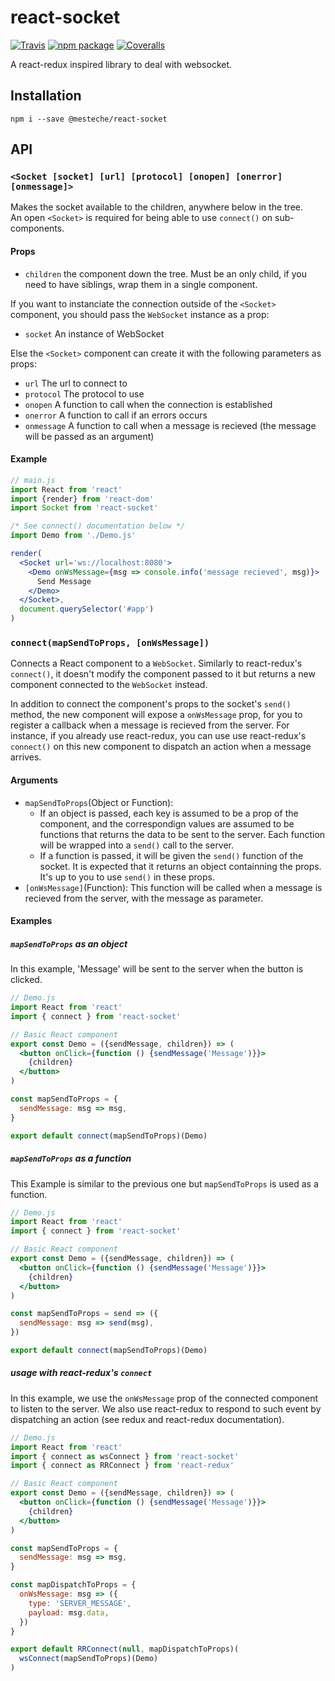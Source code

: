 # react-socket

[![Travis][build-badge]][build]
[![npm package][npm-badge]][npm]
[![Coveralls][coveralls-badge]][coveralls]

A react-redux inspired library to deal with websocket.

## Installation

`npm i --save @mesteche/react-socket`

## API

### `<Socket [socket] [url] [protocol] [onopen] [onerror] [onmessage]>`
Makes the socket available to the children, anywhere below in the tree.  
An open `<Socket>` is required for being able to use `connect()` on sub-components.

#### Props

- `children` the component down the tree. Must be an only child, if you need to have siblings, wrap them in a single component.

If you want to instanciate the connection outside of the `<Socket>` component, you should pass the `WebSocket` instance as a prop:
- `socket` An instance of WebSocket

Else the `<Socket>` component can create it with the following parameters as props:
- `url` The url to connect to
- `protocol` The protocol to use
- `onopen` A function to call when the connection is established
- `onerror` A function to call if an errors occurs
- `onmessage` A function to call when a message is recieved (the message will be passed as an argument)

#### Example
```jsx
// main.js
import React from 'react'
import {render} from 'react-dom'
import Socket from 'react-socket'

/* See connect() documentation below */
import Demo from './Demo.js'

render(
  <Socket url='ws://localhost:8080'>
    <Demo onWsMessage={msg => console.info('message recieved', msg)}>
      Send Message
    </Demo>
  </Socket>,
  document.querySelector('#app')
)
```

### `connect(mapSendToProps, [onWsMessage])`
Connects a React component to a `WebSocket`.
Similarly to react-redux's `connect()`, it doesn't modify the component passed to it but returns a new component connected to the `WebSocket` instead.

In addition to connect the component's props to the socket's `send()` method, the new component will expose a `onWsMessage` prop, for you to register a callback when a message is recieved from the server.
For instance, if you already use react-redux, you can use use react-redux's `connect()` on this new component to dispatch an action when a message arrives.

#### Arguments

- `mapSendToProps`(Object or Function):
  - If an object is passed, each key is assumed to be a prop of the component, and the correspondign values are assumed to be functions that returns the data to be sent to the server. Each function will be wrapped into a `send()` call to the server.
  - If a function is passed, it will be given the `send()` function of the socket.
  It is expected that it returns an object containning the props.
  It's up to you to use `send()` in these props.
- `[onWsMessage]`(Function): This function will be called when a message is recieved from the server, with the message as parameter.

#### Examples
##### `mapSendToProps` as an object
In this example, 'Message' will be sent to the server when the button is clicked.

```jsx
// Demo.js
import React from 'react'
import { connect } from 'react-socket'

// Basic React component
export const Demo = ({sendMessage, children}) => (
  <button onClick={function () {sendMessage('Message')}}>
    {children}
  </button>
)

const mapSendToProps = {
  sendMessage: msg => msg,
}

export default connect(mapSendToProps)(Demo)
```

##### `mapSendToProps` as a function
This Example is similar to the previous one but `mapSendToProps` is used as a function.

```jsx
// Demo.js
import React from 'react'
import { connect } from 'react-socket'

// Basic React component
export const Demo = ({sendMessage, children}) => (
  <button onClick={function () {sendMessage('Message')}}>
    {children}
  </button>
)

const mapSendToProps = send => ({
  sendMessage: msg => send(msg),
})

export default connect(mapSendToProps)(Demo)
```

##### usage with react-redux's `connect`
In this example, we use the `onWsMessage` prop of the connected component to listen to the server.
We also use react-redux to respond to such event by dispatching an action (see redux and react-redux documentation).

```jsx
// Demo.js
import React from 'react'
import { connect as wsConnect } from 'react-socket'
import { connect as RRConnect } from 'react-redux'

// Basic React component
export const Demo = ({sendMessage, children}) => (
  <button onClick={function () {sendMessage('Message')}}>
    {children}
  </button>
)

const mapSendToProps = {
  sendMessage: msg => msg,
}

const mapDispatchToProps = {
  onWsMessage: msg => ({
    type: 'SERVER_MESSAGE',
    payload: msg.data,
  })
}

export default RRConnect(null, mapDispatchToProps)(
  wsConnect(mapSendToProps)(Demo)
)
```

[build-badge]: https://img.shields.io/travis/user/repo/master.png?style=flat-square
[build]: https://travis-ci.org/user/repo

[npm-badge]: https://img.shields.io/npm/v/npm-package.png?style=flat-square
[npm]: https://www.npmjs.org/package/npm-package

[coveralls-badge]: https://img.shields.io/coveralls/user/repo/master.png?style=flat-square
[coveralls]: https://coveralls.io/github/user/repo

